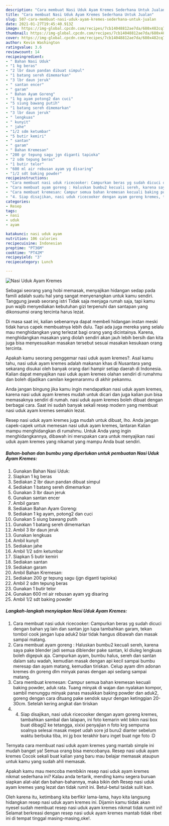 ```yaml
---
description: "Cara membuat Nasi Uduk Ayam Kremes Sederhana Untuk Jualan"
title: "Cara membuat Nasi Uduk Ayam Kremes Sederhana Untuk Jualan"
slug: 507-cara-membuat-nasi-uduk-ayam-kremes-sederhana-untuk-jualan
date: 2021-01-27T19:45:40.913Z
image: https://img-global.cpcdn.com/recipes/7cb14048812ae7da/680x482cq70/nasi-uduk-ayam-kremes-foto-resep-utama.jpg
thumbnail: https://img-global.cpcdn.com/recipes/7cb14048812ae7da/680x482cq70/nasi-uduk-ayam-kremes-foto-resep-utama.jpg
cover: https://img-global.cpcdn.com/recipes/7cb14048812ae7da/680x482cq70/nasi-uduk-ayam-kremes-foto-resep-utama.jpg
author: Kevin Washington
ratingvalue: 3.6
reviewcount: 14
recipeingredient:
- " Bahan Nasi Uduk"
- "1 kg beras"
- "2 lbr daun pandan dibuat simpul"
- "1 batang sereh dimemarkan"
- "3 lbr daun jeruk"
- " santan encer"
- " garam"
- " Bahan Ayam Goreng"
- "1 kg ayam potong2 dan cuci"
- "5 siung bawang putih"
- "1 batang sereh dimemarkan"
- "3 lbr daun jeruk"
- " lengkuas"
- " kunyit"
- " jahe"
- "1/2 sdm ketumbar"
- "5 butir kemiri"
- " santan"
- " garam"
- " Bahan Kremesan"
- "200 gr tepung sagu jgn diganti tapioka"
- "2 sdm tepung beras"
- "1 butir telor"
- "600 ml air rebusan ayam yg disaring"
- "1/2 sdt baking powder"
recipeinstructions:
- "Cara membuat nasi uduk ricecooker: Campurkan beras yg sudah dicuci dengan bahan yg lain dan santan jgn lupa tambahkan garam, tekan tombol cook jangan lupa aduk2 biar tidak hangus dibawah dan masak sampai matang."
- "Cara membuat ayam goreng : Haluskan bumbu2 kecuali sereh, karena saya pake blender jadi semua diblender pake santan, kl diuleg lengkuas boleh digepuk aja. Campurkan ayam, bumbu halus, sereh dan santan dalam satu wadah, kemudian masak dengan api kecil sampai bumbu meresap dan ayam matang, kemudian tiriskan. Celup ayam dlm adonan kremes dn goreng dlm minyak panas dengan api sedang sampai matang."
- "Cara membuat kremesan: Campur semua bahan kremesan kecuali baking powder, aduk rata. Tuang minyak di wajan dan nyalakan kompor, sambil menunggu minyak panas masukkan baking powder dan aduk2, goreng dengan cara dituang pake sendok sayur dengan ketinggian 20-30cm. Setelah kering angkat dan tiriskan"
- "4. Siap disajikan, nasi uduk ricecooker dengan ayam goreng kremes, tambahkan sambal dan lalapan, ini foto kemarin wkt bikin nasi box buat dibagi2 ke tetangga, xixixi penyajian n foto krg sempurna soalnya selesai masak mepet udah sore jd buru2 dianter sebelum waktu berbuka tiba, ini jg box terakhir baru inget buat nge foto :D"
categories:
- Resep
tags:
- nasi
- uduk
- ayam

katakunci: nasi uduk ayam 
nutrition: 106 calories
recipecuisine: Indonesian
preptime: "PT36M"
cooktime: "PT42M"
recipeyield: "3"
recipecategory: Lunch

---
```



![Nasi Uduk Ayam Kremes](https://img-global.cpcdn.com/recipes/7cb14048812ae7da/680x482cq70/nasi-uduk-ayam-kremes-foto-resep-utama.jpg)

Sebagai seorang yang hobi memasak, menyajikan hidangan sedap pada famili adalah suatu hal yang sangat menyenangkan untuk kamu sendiri. Tanggung jawab seorang istri Tidak saja menjaga rumah saja, tapi kamu pun wajib menyediakan kebutuhan gizi terpenuhi dan santapan yang dikonsumsi orang tercinta harus lezat.

Di masa  saat ini, kalian sebenarnya dapat membeli hidangan instan meski tidak harus capek membuatnya lebih dulu. Tapi ada juga mereka yang selalu mau menghidangkan yang terlezat bagi orang yang dicintainya. Karena, menghidangkan masakan yang diolah sendiri akan jauh lebih bersih dan kita juga bisa menyesuaikan masakan tersebut sesuai masakan kesukaan orang tercinta. 



Apakah kamu seorang penggemar nasi uduk ayam kremes?. Asal kamu tahu, nasi uduk ayam kremes adalah makanan khas di Nusantara yang sekarang disukai oleh banyak orang dari hampir setiap daerah di Indonesia. Kalian dapat menyajikan nasi uduk ayam kremes olahan sendiri di rumahmu dan boleh dijadikan camilan kegemaranmu di akhir pekanmu.

Anda jangan bingung jika kamu ingin mendapatkan nasi uduk ayam kremes, karena nasi uduk ayam kremes mudah untuk dicari dan juga kalian pun bisa memasaknya sendiri di rumah. nasi uduk ayam kremes boleh dibuat dengan berbagai cara. Saat ini sudah banyak sekali resep modern yang membuat nasi uduk ayam kremes semakin lezat.

Resep nasi uduk ayam kremes juga mudah untuk dibuat, lho. Anda jangan capek-capek untuk memesan nasi uduk ayam kremes, lantaran Kalian mampu menghidangkan di rumahmu. Untuk Anda yang ingin menghidangkannya, dibawah ini merupakan cara untuk menyajikan nasi uduk ayam kremes yang nikamat yang mampu Anda buat sendiri.

<!--inarticleads1-->

##### Bahan-bahan dan bumbu yang diperlukan untuk pembuatan Nasi Uduk Ayam Kremes:

1. Gunakan  Bahan Nasi Uduk:
1. Siapkan 1 kg beras
1. Sediakan 2 lbr daun pandan dibuat simpul
1. Sediakan 1 batang sereh dimemarkan
1. Gunakan 3 lbr daun jeruk
1. Gunakan  santan encer
1. Ambil  garam
1. Sediakan  Bahan Ayam Goreng:
1. Sediakan 1 kg ayam, potong2 dan cuci
1. Gunakan 5 siung bawang putih
1. Gunakan 1 batang sereh dimemarkan
1. Ambil 3 lbr daun jeruk
1. Gunakan  lengkuas
1. Ambil  kunyit
1. Sediakan  jahe
1. Ambil 1/2 sdm ketumbar
1. Siapkan 5 butir kemiri
1. Sediakan  santan
1. Sediakan  garam
1. Ambil  Bahan Kremesan:
1. Sediakan 200 gr tepung sagu (jgn diganti tapioka)
1. Ambil 2 sdm tepung beras
1. Gunakan 1 butir telor
1. Gunakan 600 ml air rebusan ayam yg disaring
1. Ambil 1/2 sdt baking powder




<!--inarticleads2-->

##### Langkah-langkah menyiapkan Nasi Uduk Ayam Kremes:

1. Cara membuat nasi uduk ricecooker: Campurkan beras yg sudah dicuci dengan bahan yg lain dan santan jgn lupa tambahkan garam, tekan tombol cook jangan lupa aduk2 biar tidak hangus dibawah dan masak sampai matang.
1. Cara membuat ayam goreng : Haluskan bumbu2 kecuali sereh, karena saya pake blender jadi semua diblender pake santan, kl diuleg lengkuas boleh digepuk aja. Campurkan ayam, bumbu halus, sereh dan santan dalam satu wadah, kemudian masak dengan api kecil sampai bumbu meresap dan ayam matang, kemudian tiriskan. Celup ayam dlm adonan kremes dn goreng dlm minyak panas dengan api sedang sampai matang.
1. Cara membuat kremesan: Campur semua bahan kremesan kecuali baking powder, aduk rata. Tuang minyak di wajan dan nyalakan kompor, sambil menunggu minyak panas masukkan baking powder dan aduk2, goreng dengan cara dituang pake sendok sayur dengan ketinggian 20-30cm. Setelah kering angkat dan tiriskan
1. 4. Siap disajikan, nasi uduk ricecooker dengan ayam goreng kremes, tambahkan sambal dan lalapan, ini foto kemarin wkt bikin nasi box buat dibagi2 ke tetangga, xixixi penyajian n foto krg sempurna soalnya selesai masak mepet udah sore jd buru2 dianter sebelum waktu berbuka tiba, ini jg box terakhir baru inget buat nge foto :D




Ternyata cara membuat nasi uduk ayam kremes yang mantab simple ini mudah banget ya! Semua orang bisa mencobanya. Resep nasi uduk ayam kremes Cocok sekali buat kalian yang baru mau belajar memasak ataupun untuk kamu yang sudah ahli memasak.

Apakah kamu mau mencoba membikin resep nasi uduk ayam kremes nikmat sederhana ini? Kalau anda tertarik, mending kamu segera buruan siapkan alat-alat dan bahan-bahannya, maka bikin deh Resep nasi uduk ayam kremes yang lezat dan tidak rumit ini. Betul-betul taidak sulit kan. 

Oleh karena itu, ketimbang kita berfikir lama-lama, hayo kita langsung hidangkan resep nasi uduk ayam kremes ini. Dijamin kamu tiidak akan nyesel sudah membuat resep nasi uduk ayam kremes nikmat tidak rumit ini! Selamat berkreasi dengan resep nasi uduk ayam kremes mantab tidak ribet ini di tempat tinggal masing-masing,oke!.

